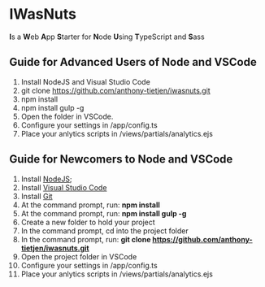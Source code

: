 IWasNuts
===========
**I**s a **W**eb **A**pp **S**tarter for **N**ode **U**sing **T**ypeScript and **S**ass

Guide for Advanced Users of Node and VSCode
-----------
1. Install NodeJS and Visual Studio Code
2. git clone https://github.com/anthony-tietjen/iwasnuts.git
3. npm install
4. npm install gulp -g
5. Open the folder in VSCode.
6. Configure your settings in /app/config.ts
7. Place your anlytics scripts in /views/partials/analytics.ejs

Guide for Newcomers to Node and VSCode
-----------
1. Install [NodeJS](http://www.nodejs.org);
2. Install [Visual Studio Code](http://code.visualstudio.com/)
3. Install [Git](https://git-scm.com/downloads)
3. At the command prompt, run: **npm install**
4. At the command prompt, run: **npm install gulp -g**
5. Create a new folder to hold your project
6. In the command prompt, cd into the project folder
6. In the command prompt, run: **git clone https://github.com/anthony-tietjen/iwasnuts.git**
5. Open the project folder in VSCode
6. Configure your settings in /app/config.ts
7. Place your anlytics scripts in /views/partials/analytics.ejs
